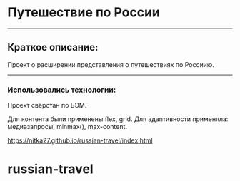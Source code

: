 # Путешествие по России
_____
## Краткое описание:
Проект о расширении представления о путешествиях по Россиию.

____
### Использовались технологии:
Проект свёрстан по БЭМ.

Для контента были применены flex, grid.
Для адаптивности применяла: медиазапросы, minmax(), max-content.

https://nitka27.github.io/russian-travel/index.html
# russian-travel
